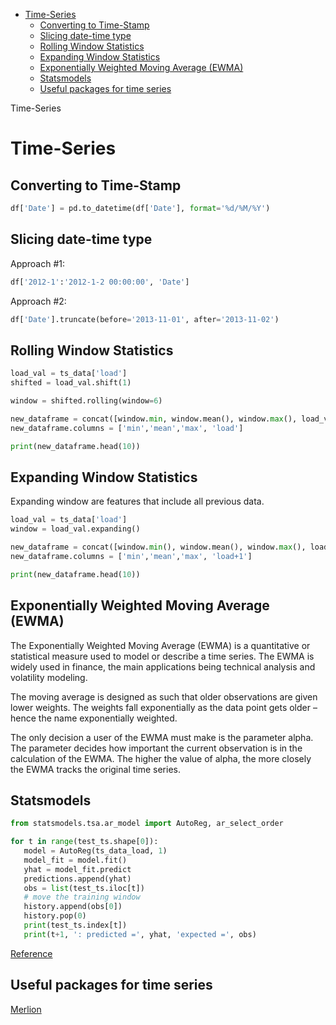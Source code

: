 <!--ts-->
   * [Time-Series](#time-series)
      * [Converting to Time-Stamp](#converting-to-time-stamp)
      * [Slicing date-time type](#slicing-date-time-type)
      * [Rolling Window Statistics](#rolling-window-statistics)
      * [Expanding Window Statistics](#expanding-window-statistics)
      * [Exponentially Weighted Moving Average (EWMA)](#exponentially-weighted-moving-average-ewma)
      * [Statsmodels](#statsmodels)
      * [Useful packages for time series](#useful-packages-for-time-series)

<!-- Added by: gil_diy, at: Sun 06 Feb 2022 18:52:17 IST -->

<!--te-->

 Time-Series

# Time-Series

## Converting to Time-Stamp

```python
df['Date'] = pd.to_datetime(df['Date'], format='%d/%M/%Y')
```

## Slicing date-time type

Approach #1:

```python
df['2012-1':'2012-1-2 00:00:00', 'Date']
```


Approach #2:

```python
df['Date'].truncate(before='2013-11-01', after='2013-11-02')
```


## Rolling Window Statistics

```python
load_val = ts_data['load']
shifted = load_val.shift(1)

window = shifted.rolling(window=6)

new_dataframe = concat([window.min, window.mean(), window.max(), load_val], axis=1)
new_dataframe.columns = ['min','mean','max', 'load']

print(new_dataframe.head(10))
```

## Expanding Window Statistics

Expanding window are features that include all previous data. 

```python
load_val = ts_data['load']
window = load_val.expanding()

new_dataframe = concat([window.min(), window.mean(), window.max(), load_val.shift(-1)], axis=1)
new_dataframe.columns = ['min','mean','max', 'load+1']

print(new_dataframe.head(10))
```


## Exponentially Weighted Moving Average (EWMA)

The Exponentially Weighted Moving Average (EWMA) is a quantitative or statistical measure used to model or describe a time series. The EWMA is widely used in finance, the main applications being technical analysis and volatility modeling.

The moving average is designed as such that older observations are given lower weights. The weights fall exponentially as the data point gets older – hence the name exponentially weighted.

The only decision a user of the EWMA must make is the parameter alpha. The parameter decides how important the current observation is in the calculation of the EWMA. The higher the value of alpha, the more closely the EWMA tracks the original time series.


## Statsmodels

```python
from statsmodels.tsa.ar_model import AutoReg, ar_select_order

for t in range(test_ts.shape[0]):
   model = AutoReg(ts_data_load, 1)
   model_fit = model.fit()
   yhat = model_fit.predict
   predictions.append(yhat)
   obs = list(test_ts.iloc[t])
   # move the training window
   history.append(obs[0])
   history.pop(0)
   print(test_ts.index[t])
   print(t+1, ': predicted =', yhat, 'expected =', obs)
```

[Reference](https://machinelearningmastery.com/autoregression-models-time-series-forecasting-python/)



## Useful packages for time series

[Merlion](https://github.com/salesforce/Merlion)